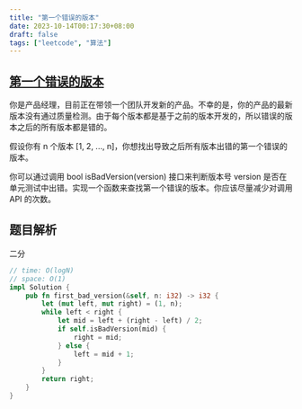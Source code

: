 ```yaml
---
title: "第一个错误的版本"
date: 2023-10-14T00:17:30+08:00
draft: false
tags: ["leetcode", "算法"]
---
```


## [第一个错误的版本](https://leetcode.cn/problems/first-bad-version/)

你是产品经理，目前正在带领一个团队开发新的产品。不幸的是，你的产品的最新版本没有通过质量检测。由于每个版本都是基于之前的版本开发的，所以错误的版本之后的所有版本都是错的。

假设你有 n 个版本 [1, 2, ..., n]，你想找出导致之后所有版本出错的第一个错误的版本。

你可以通过调用 bool isBadVersion(version) 接口来判断版本号 version 是否在单元测试中出错。实现一个函数来查找第一个错误的版本。你应该尽量减少对调用 API 的次数。


## 题目解析

二分

```rust
// time: O(logN)
// space: O(1)
impl Solution {
    pub fn first_bad_version(&self, n: i32) -> i32 {
		let (mut left, mut right) = (1, n);
        while left < right {
            let mid = left + (right - left) / 2;
            if self.isBadVersion(mid) {
                right = mid;
            } else {
                left = mid + 1;
            }
        }
        return right;
    }
}
```

